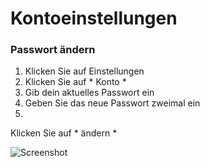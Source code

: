 # Kontoeinstellungen #
### Passwort ändern ###
1. Klicken Sie auf Einstellungen
2. Klicken Sie auf * Konto *
3. Gib dein aktuelles Passwort ein
4. Geben Sie das neue Passwort zweimal ein
5.
Klicken Sie auf * ändern *

![Screenshot](img/change-password.png) 
